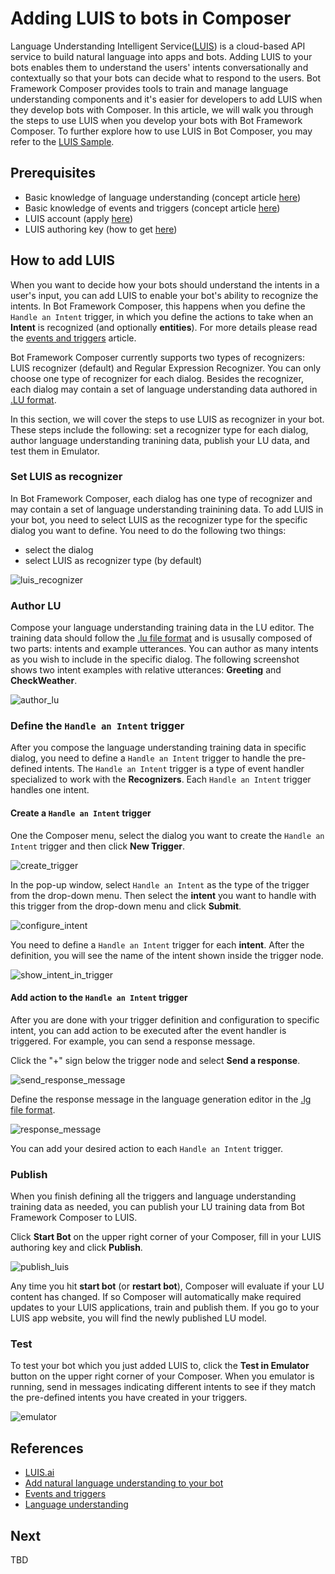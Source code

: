 # Adding LUIS to bots in Composer 
Language Understanding Intelligent Service([LUIS](https://www.luis.ai/home)) is a cloud-based API service to build natural language into apps and bots. Adding LUIS to your bots enables them to understand the users' intents conversationally and contextually so that your bots can decide what to respond to the users. Bot Framework Composer provides tools to train and manage language understanding components and it's easier for developers to add LUIS when they develop bots with Composer. In this article, we will walk you through the steps to use LUIS when you develop your bots with Bot Framework Composer. To further explore how to use LUIS in Bot Composer, you may refer to the [LUIS Sample](https://github.com/microsoft/BotFramework-Composer/tree/master/SampleBots/ToDoLuisBot/ComposerDialogs). 

## Prerequisites 
- Basic knowledge of language understanding (concept article [here](https://github.com/microsoft/BotFramework-Composer/blob/kaiqb/Ignite2019/docs/concept-language-understanding-draft.md))
- Basic knowledge of events and triggers (concept article [here](https://github.com/microsoft/BotFramework-Composer/blob/kaiqb/Ignite2019/docs/concept-events-and-triggers-draft.md))
- LUIS account (apply [here](https://www.luis.ai/home))
- LUIS authoring key (how to get [here](https://docs.microsoft.com/en-us/azure/cognitive-services/luis/luis-concept-keys?tabs=V2#programmatic-key))

## How to add LUIS 
When you want to decide how your bots should understand the intents in a user's input, you can add LUIS to enable your bot's ability to recognize the intents. In Bot Framework Composer, this happens when you define the `Handle an Intent` trigger, in which you define the actions to take when an **Intent** is recognized (and optionally **entities**). For more details please read the [events and triggers](https://github.com/microsoft/BotFramework-Composer/blob/kaiqb/Ignite2019/docs/concept-events-and-triggers-draft.md) article. 

Bot Framework Composer currently supports two types of recognizers: LUIS recognizer (default) and Regular Expression Recognizer. You can only choose one type of recognizer for each dialog. Besides the recognizer, each dialog may contain a set of language understanding data authored in [.LU format](https://github.com/microsoft/botbuilder-tools/blob/master/packages/Ludown/docs/lu-file-format.md).  

In this section, we will cover the steps to use LUIS as recognizer in your bot. These steps include the following: set a recognizer type for each dialog, author language understanding tranining data, publish your LU data, and test them in Emulator. 

### Set LUIS as recognizer 
In Bot Framework Composer, each dialog has one type of recognizer and may contain a set of language understanding trainining data. To add LUIS in your bot, you need to select LUIS as the recognizer type for the specific dialog you want to define. You need to do the following two things:

- select the dialog 
- select LUIS as recognizer type (by default)

![luis_recognizer](./media/add_luis/luis_recognizer.png)

### Author LU 
Compose your language understanding training data in the LU editor. The training data should follow the [.lu file format](https://github.com/microsoft/botbuilder-tools/blob/master/packages/Ludown/docs/lu-file-format.md) and is ususally composed of two parts: intents and example utterances. You can author as many intents as you wish to include in the specific dialog. The following screenshot shows two intent examples with relative utterances: **Greeting** and **CheckWeather**. 

![author_lu](./media/add_luis/author_lu.png)

### Define the `Handle an Intent` trigger 
After you compose the language understanding training data in specific dialog, you need to define a `Handle an Intent` trigger to handle the pre-defined intents. The `Handle an Intent` trigger is a type of event handler specialized to work with the **Recognizers**. Each `Handle an Intent` trigger handles one intent. 

#### Create a `Handle an Intent` trigger 
One the Composer menu, select the dialog you want to create the `Handle an Intent` trigger and then click **New Trigger**. 

![create_trigger](./media/add_luis/create_trigger.png)

In the pop-up window, select `Handle an Intent` as the type of the trigger from the drop-down menu. Then select the **intent** you want to handle with this trigger from the drop-down menu and click **Submit**. 

![configure_intent](./media/add_luis/configure_intent.png)

You need to define a `Handle an Intent` trigger for each **intent**. After the definition, you will see the name of the intent shown inside the trigger node. 

![show_intent_in_trigger](./media/add_luis/show_intent_in_trigger.png)

#### Add action to the `Handle an Intent` trigger 
After you are done with your trigger definition and configuration to specific intent, you can add action to be executed after the event handler is triggered. For example, you can send a response message. 

Click the "+" sign below the trigger node and select **Send a response**. 

![send_response_message](./media/add_luis/send_response_message.png)

Define the response message in the language generation editor in the [.lg file format](https://github.com/microsoft/BotBuilder-Samples/blob/master/experimental/language-generation/docs/lg-file-format.md). 

![response_message](./media/add_luis/response_message.png)

You can add your desired action to each `Handle an Intent` trigger. 

### Publish 
When you finish defining all the triggers and language understanding training data as needed, you can publish your LU training data from Bot Framework Composer to LUIS. 

Click **Start Bot** on the upper right corner of your Composer, fill in your LUIS authoring key and click **Publish**. 

![publish_luis](./media/add_luis/publish_luis.png)

Any time you hit **start bot** (or **restart bot**), Composer will evaluate if your LU content has changed. If so Composer will automatically make required updates to your LUIS applications, train and publish them. If you go to your LUIS app website, you will find the newly published LU model. 

### Test 
To test your bot which you just added LUIS to, click the **Test in Emulator** button on the upper right corner of your Composer. When you emulator is running, send in messages indicating different intents to see if they match the pre-defined intents you have created in your triggers. 

![emulator](./media/add_luis/emulator.gif)

## References 
- [LUIS.ai](https://www.luis.ai/home)
- [Add natural language understanding to your bot](https://docs.microsoft.com/en-us/azure/bot-service/bot-builder-howto-v4-luis?view=azure-bot-service-4.0&tabs=csharp)
- [Events and triggers](https://github.com/microsoft/BotFramework-Composer/blob/kaiqb/Ignite2019/docs/concept-events-and-triggers-draft.md) 
- [Language understanding](https://github.com/microsoft/BotFramework-Composer/blob/kaiqb/Ignite2019/docs/concept-language-understanding-draft.md)

## Next 
TBD

